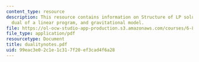 ```yaml
---
content_type: resource
description: This resource contains information on Structure of LP solutions, the
  dual of a linear program, and gravitational model.
file: https://ol-ocw-studio-app-production.s3.amazonaws.com/courses/6-854j-advanced-algorithms-fall-2005/99eac3e02c1e1c317f20ef3cad4f6a28_dualitynotes.pdf
file_type: application/pdf
resourcetype: Document
title: dualitynotes.pdf
uid: 99eac3e0-2c1e-1c31-7f20-ef3cad4f6a28
---
```

